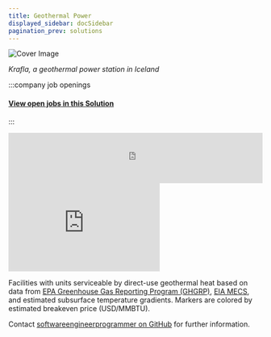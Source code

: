 ```yaml
---
title: Geothermal Power
displayed_sidebar: docSidebar
pagination_prev: solutions
---
```


![Cover Image](../static/img/geothermal-power.jpg)

_Krafla, a geothermal power station in Iceland_

<!-- extract -->


:::company job openings
  #### [View open jobs in this Solution](https://climatebase.org/jobs?l=&q=&drawdown_solutions=Geothermal+Power)
:::

<iframe height="100px" width="100%" frameborder="no" scrolling="no" seamless src="https://player.simplecast.com/dbfd3ce0-8ce8-4504-9457-88dcbc0135df?dark=true&wmode=opaque" data-embed="true" allow="autoplay; fullscreen"></iframe>

<iframe allow="autoplay *; encrypted-media *; fullscreen *; clipboard-write" frameBorder="0" height="175" style={{width:'100%', maxWidth:'660px', overflow:'hidden', borderRadius:'10px'}} sandbox="allow-forms allow-popups allow-same-origin allow-scripts allow-storage-access-by-user-activation allow-top-navigation-by-user-activation" src="https://embed.podcasts.apple.com/us/podcast/enhanced-geothermal-power-is-finally-a-reality/id1548554104?i=1000621905679" />

:::note Resources
- [Geothermal Energy: Using the heat beneath our feet](https://www.climatetechdistillery.com/p/09-geothermal-energy) - Climate Tech Distillery
:::

## Overview
:::book Great articles
- [Geothermal Energy: Using the heat beneath our feet](https://www.climatetechdistillery.com/p/09-geothermal-energy) - Climate Tech Distillery
:::



Geothermal power, a renewable energy source, taps into the Earth's core heat to generate electricity. One significant breakthrough is "enhanced geothermal systems" (EGS) which involve artificially enhancing geothermal reservoirs by injecting water into hot rock formations, often utilizing hydraulic fracturing (fracking). EGS boosts energy extraction, making large-scale power generation feasible. Notable companies include AltaRock Energy, Davenport Newberry Holdings, and Ormat Technologies.

## Progress Made

Geothermal power's progress:
- Utilizes Earth's core heat for electricity generation.
- Commercial geothermal power plants are emerging worldwide.
- Enhanced Geothermal Systems (EGS) use water injection into rocks for efficient heat capture.

EGS specifics:
- Injected water expands rock, creating fractures that release heat.
- Captured heat generates electricity with minimal environmental impact.

Direct Use Geothermal:
- Uses Earth's heat to warm buildings and structures.
- Already implemented in various regions like the United States, Iceland, and New Zealand.

Geothermal power's potential:
- Clean, efficient, and environmentally friendly energy source.
- Vital in combating climate change.

Leading geothermal power developers:
- The Geothermal Energy Association
- The International Renewable Energy Agency
- The U.S. Department of Energy (DOE)
- National Renewable Energy Laboratory (NREL)
- The Lawrence Berkeley National Laboratory
- Project InnerSpace

## Challenges Ahead

Challenges in geothermal power development:
1. **High upfront cost**: Expensive drilling for heat energy extraction.
2. **Inconsistent resource**: Varied Earth's crust temperature and water availability.
3. **Environmental impact**: Potential air and noise pollution, groundwater pollution, and seismic activities from drilling.

## Best Path Forward

To effectively develop geothermal power for climate change mitigation:
- **Research and development**: Invest in technology enhancement and cost reduction.
- **Policy and incentives**: Establish measures to encourage large-scale adoption.
- Leading contributors: International Geothermal Association, Geothermal Energy Association, and Ormat Technologies.

Progress:
- New geothermal power plants in Iceland, the Philippines, and the United States.
- Decreasing costs make geothermal power more affordable for wider usage.

## Direct-Use Heat Analysis

<iframe src="https://www.google.com/maps/d/u/0/embed?mid=1SwcgV7Ht4k3Dwz2HiRfhXoTxru5dGyE&ehbc=2E312F" width="640" height="480"></iframe>

Facilities with units serviceable by direct-use geothermal heat based on data from [EPA Greenhouse Gas Reporting Program (GHGRP)](https://www.epa.gov/ghgreporting), [EIA MECS](https://www.eia.gov/consumption/manufacturing/), and estimated subsurface temperature gradients.
Markers are colored by estimated breakeven price (USD/MMBTU).

Contact [softwareengineerprogrammer on GitHub](https://github.com/softwareengineerprogrammer) for further information.
